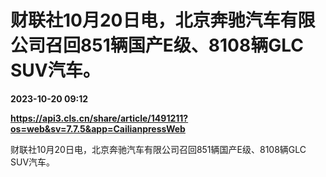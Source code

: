 # 财联社10月20日电，北京奔驰汽车有限公司召回851辆国产E级、8108辆GLC SUV汽车。

**2023-10-20 09:12**

**https://api3.cls.cn/share/article/1491211?os=web&sv=7.7.5&app=CailianpressWeb**

财联社10月20日电，北京奔驰汽车有限公司召回851辆国产E级、8108辆GLC SUV汽车。